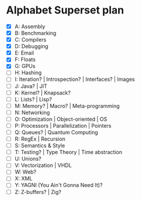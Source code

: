 # Alphabet Superset plan

- [x] A: Assembly
- [x] B: Benchmarking
- [x] C: Compilers
- [x] D: Debugging
- [x] E: Email
- [x] F: Floats
- [x] G: GPUs
- [ ] H: Hashing
- [ ] I: Iteration? | Introspection? | Interfaces? | Images
- [ ] J: Java? | JIT
- [ ] K: Kernel? | Knapsack?
- [ ] L: Lists? | Lisp?
- [ ] M: Memory? | Macro? | Meta-programming
- [ ] N: Networking
- [ ] O: Optimization | Object-oriented | OS
- [ ] P: Processors | Parallelization | Pointers
- [ ] Q: Queues? | Quantum Computing
- [ ] R: RegEx | Recursion
- [ ] S: Semantics & Style
- [ ] T: Testing? | Type Theory | Time abstraction
- [ ] U: Unions?
- [ ] V: Vectorization | VHDL
- [ ] W: Web?
- [ ] X: XML
- [ ] Y: YAGNI (You Ain't Gonna Need It)?
- [ ] Z: Z-buffers? | Zig?
